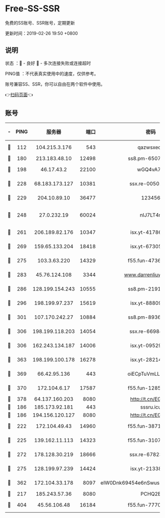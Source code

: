# Free-SS-SSR

免费的SS账号、SSR账号，定期更新

更新时间：2019-02-26 19:50 +0800

## 说明

状态     ：🙂 - 良好 🙁 - 多次连接失败或连接超时

PING值   ：不代表真实使用中的速度，仅供参考。

账号兼容SS、SSR，你可以自由在两个软件中使用。

👉[扫码页面](https://liesauer.github.io/free-ss-ssr.github.io/)👈

## 账号

|-|PING|服务器|端口|密码|加密方式|区域|
|:----:|:----:|:-----:|-----:|:----:|:----:|:----:|
|🙂|112|104.215.3.176|543|qazwsxedc|aes-256-gcm|JP|
|🙂|180|213.183.48.10|12498|ss8.pm-65077768|rc4-md5|RU|
|🙂|198|46.17.43.2|22100|wGQ4vA7D|aes-256-gcm|RU|
|🙂|228|68.183.173.127|10381|ssx.re-00501672|aes-256-cfb|US|
|🙂|229|204.10.89.10|36477|123456|aes-256-cfb|US|
|🙂|248|27.0.232.19|60024|nIJ7LT4n|xchacha20-ietf-poly1305|HK|
|🙂|261|206.189.82.176|10347|isx.yt-41786271|aes-256-cfb|SG|
|🙂|269|159.65.133.204|18418|isx.yt-67305082|aes-256-cfb|SG|
|🙂|275|103.3.63.220|14329|f55.fun-47367810|aes-256-cfb|SG|
|🙂|283|45.76.124.108|3344|www.darrenliuwei.com|aes-256-cfb|AU|
|🙂|286|128.199.154.243|10555|ss8.pm-21916657|aes-256-cfb|SG|
|🙂|296|198.199.97.237|15619|isx.yt-88809686|aes-256-cfb|US|
|🙂|301|107.170.242.27|10884|ss8.pm-89367697|aes-256-cfb|US|
|🙂|306|198.199.118.203|14054|ssx.re-66984414|aes-256-cfb|US|
|🙂|306|162.243.134.187|14006|isx.yt-09529412|aes-256-cfb|US|
|🙂|363|198.199.100.178|16278|isx.yt-28214890|aes-256-cfb|US|
|🙂|369|66.42.95.136|443|oiECpTuVmLLxk4Ts|aes-256-cfb|US|
|🙂|370|172.104.6.17|17587|f55.fun-12854977|aes-256-cfb|US|
|🙂|378|64.137.160.203|8080|http://t.cn/EGJIyrl|rc4-md5|CA|
|🙂|186|185.173.92.181|443|sssru.icu|rc4-md5|RU|
|🙂|186|194.156.120.127|8080|http://t.cn/EGJIyrl|rc4-md5|RU|
|🙂|222|172.104.49.43|14960|f55.fun-38711662|aes-256-cfb|SG|
|🙂|225|139.162.11.113|14323|f55.fun-31072874|aes-256-cfb|SG|
|🙂|272|178.128.30.219|18666|ssx.re-67823309|aes-256-cfb|SG|
|🙂|275|128.199.97.239|14424|isx.yt-21338454|aes-256-cfb|SG|
|🙂|362|172.104.33.178|8097|eIW0Dnk69454e6nSwuspv9DmS201tQ0D|aes-256-cfb|SG|
|🙁|217|185.243.57.36|8080|PCHQ2E|rc4-md5|US|
|🙁|404|45.56.106.48|16184|f55.fun-77705055|aes-256-cfb|US|
